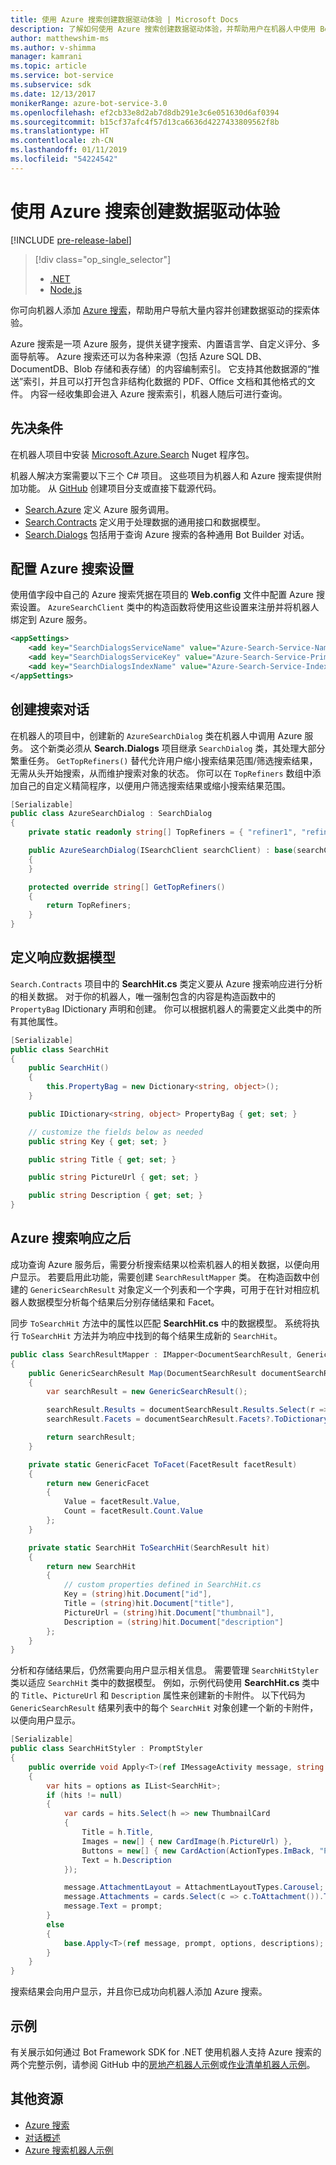 ```yaml
---
title: 使用 Azure 搜索创建数据驱动体验 | Microsoft Docs
description: 了解如何使用 Azure 搜索创建数据驱动体验，并帮助用户在机器人中使用 Bot Framework SDK for .NET 和 Azure 搜索导航大量内容。
author: matthewshim-ms
ms.author: v-shimma
manager: kamrani
ms.topic: article
ms.service: bot-service
ms.subservice: sdk
ms.date: 12/13/2017
monikerRange: azure-bot-service-3.0
ms.openlocfilehash: ef2cb33e8d2ab7d8db291e3c6e051630d6af0394
ms.sourcegitcommit: b15cf37afc4f57d13ca6636d4227433809562f8b
ms.translationtype: HT
ms.contentlocale: zh-CN
ms.lasthandoff: 01/11/2019
ms.locfileid: "54224542"
---
```

# <a name="create-data-driven-experiences-with-azure-search"></a>使用 Azure 搜索创建数据驱动体验 

[!INCLUDE [pre-release-label](../includes/pre-release-label-v3.md)]

> [!div class="op_single_selector"]
> - [.NET](../dotnet/bot-builder-dotnet-search-azure.md)
> - [Node.js](../nodejs/bot-builder-nodejs-search-azure.md)

你可向机器人添加 [Azure 搜索](https://azure.microsoft.com/en-us/services/search/)，帮助用户导航大量内容并创建数据驱动的探索体验。

Azure 搜索是一项 Azure 服务，提供关键字搜索、内置语言学、自定义评分、多面导航等。 Azure 搜索还可以为各种来源（包括 Azure SQL DB、DocumentDB、Blob 存储和表存储）的内容编制索引。 它支持其他数据源的“推送”索引，并且可以打开包含非结构化数据的 PDF、Office 文档和其他格式的文件。 内容一经收集即会进入 Azure 搜索索引，机器人随后可进行查询。


## <a name="prerequisites"></a>先决条件

在机器人项目中安装 [Microsoft.Azure.Search](https://www.nuget.org/packages/Microsoft.Azure.Search/4.0.0-preview) Nuget 程序包。 

机器人解决方案需要以下三个 C# 项目。 这些项目为机器人和 Azure 搜索提供附加功能。 从 [GitHub](https://github.com/Microsoft/botBuilder-Samples/tree/master/CSharp/demo-Search) 创建项目分支或直接下载源代码。

* [Search.Azure](https://github.com/Microsoft/botBuilder-Samples/tree/master/CSharp/demo-Search/Search.Azure) 定义 Azure 服务调用。 
* [Search.Contracts](https://github.com/Microsoft/botBuilder-Samples/tree/master/CSharp/demo-Search/Search.Contracts) 定义用于处理数据的通用接口和数据模型。
* [Search.Dialogs](https://github.com/Microsoft/botBuilder-Samples/tree/master/CSharp/demo-Search/Search.Dialogs) 包括用于查询 Azure 搜索的各种通用 Bot Builder 对话。

## <a name="configure-azure-search-settings"></a>配置 Azure 搜索设置 

使用值字段中自己的 Azure 搜索凭据在项目的 **Web.config** 文件中配置 Azure 搜索设置。 `AzureSearchClient` 类中的构造函数将使用这些设置来注册并将机器人绑定到 Azure 服务。

```xml
<appSettings>
    <add key="SearchDialogsServiceName" value="Azure-Search-Service-Name" /> <!-- replace value field with Azure Service Name --> 
    <add key="SearchDialogsServiceKey" value="Azure-Search-Service-Primary-Key" /> <!-- replace value field with Azure Service Key --> 
    <add key="SearchDialogsIndexName" value="Azure-Search-Service-Index" /> <!-- replace value field with your Azure Search Index --> 
</appSettings>
```

## <a name="create-a-search-dialog"></a>创建搜索对话

在机器人的项目中，创建新的 `AzureSearchDialog` 类在机器人中调用 Azure 服务。 这个新类必须从 **Search.Dialogs** 项目继承 `SearchDialog` 类，其处理大部分繁重任务。 `GetTopRefiners()` 替代允许用户缩小搜索结果范围/筛选搜索结果，无需从头开始搜索，从而维护搜索对象的状态。 你可以在 `TopRefiners` 数组中添加自己的自定义精简程序，以便用户筛选搜索结果或缩小搜索结果范围。 

```cs
[Serializable]
public class AzureSearchDialog : SearchDialog
{
    private static readonly string[] TopRefiners = { "refiner1", "refiner2", "refiner3" }; // define your own custom refiners 

    public AzureSearchDialog(ISearchClient searchClient) : base(searchClient, multipleSelection: true)
    {
    }

    protected override string[] GetTopRefiners()
    {
        return TopRefiners;
    }
}
```

## <a name="define-the-response-data-model"></a>定义响应数据模型

`Search.Contracts` 项目中的 **SearchHit.cs** 类定义要从 Azure 搜索响应进行分析的相关数据。 对于你的机器人，唯一强制包含的内容是构造函数中的 `PropertyBag` IDictionary 声明和创建。 你可以根据机器人的需要定义此类中的所有其他属性。 

```cs
[Serializable]
public class SearchHit
{
    public SearchHit()
    {
        this.PropertyBag = new Dictionary<string, object>();
    }

    public IDictionary<string, object> PropertyBag { get; set; }

    // customize the fields below as needed 
    public string Key { get; set; }

    public string Title { get; set; }

    public string PictureUrl { get; set; }

    public string Description { get; set; }
}
```

## <a name="after-azure-search-responds"></a>Azure 搜索响应之后 

成功查询 Azure 服务后，需要分析搜索结果以检索机器人的相关数据，以便向用户显示。 若要启用此功能，需要创建 `SearchResultMapper` 类。 在构造函数中创建的 `GenericSearchResult` 对象定义一个列表和一个字典，可用于在针对相应机器人数据模型分析每个结果后分别存储结果和 Facet。 

同步 `ToSearchHit` 方法中的属性以匹配 **SearchHit.cs** 中的数据模型。 系统将执行 `ToSearchHit` 方法并为响应中找到的每个结果生成新的 `SearchHit`。  

```cs
public class SearchResultMapper : IMapper<DocumentSearchResult, GenericSearchResult>
{
    public GenericSearchResult Map(DocumentSearchResult documentSearchResult)
    {
        var searchResult = new GenericSearchResult();

        searchResult.Results = documentSearchResult.Results.Select(r => ToSearchHit(r)).ToList();
        searchResult.Facets = documentSearchResult.Facets?.ToDictionary(kv => kv.Key, kv => kv.Value.Select(f => ToFacet(f)));

        return searchResult;
    }

    private static GenericFacet ToFacet(FacetResult facetResult)
    {
        return new GenericFacet
        {
            Value = facetResult.Value,
            Count = facetResult.Count.Value
        };
    }

    private static SearchHit ToSearchHit(SearchResult hit)
    {
        return new SearchHit
        {
            // custom properties defined in SearchHit.cs 
            Key = (string)hit.Document["id"],
            Title = (string)hit.Document["title"],
            PictureUrl = (string)hit.Document["thumbnail"],
            Description = (string)hit.Document["description"]
        };
    }
}
```
分析和存储结果后，仍然需要向用户显示相关信息。 需要管理 `SearchHitStyler` 类以适应 `SearchHit` 类中的数据模型。 例如，示例代码使用 **SearchHit.cs** 类中的 `Title`、`PictureUrl` 和 `Description` 属性来创建新的卡附件。 以下代码为 `GenericSearchResult` 结果列表中的每个 `SearchHit` 对象创建一个新的卡附件，以便向用户显示。   

```cs
[Serializable]
public class SearchHitStyler : PromptStyler
{
    public override void Apply<T>(ref IMessageActivity message, string prompt, IReadOnlyList<T> options, IReadOnlyList<string> descriptions = null)
    {
        var hits = options as IList<SearchHit>;
        if (hits != null)
        {
            var cards = hits.Select(h => new ThumbnailCard
            {
                Title = h.Title,
                Images = new[] { new CardImage(h.PictureUrl) },
                Buttons = new[] { new CardAction(ActionTypes.ImBack, "Pick this one", value: h.Key) },
                Text = h.Description
            });

            message.AttachmentLayout = AttachmentLayoutTypes.Carousel;
            message.Attachments = cards.Select(c => c.ToAttachment()).ToList();
            message.Text = prompt;
        }
        else
        {
            base.Apply<T>(ref message, prompt, options, descriptions);
        }
    }
}
```
搜索结果会向用户显示，并且你已成功向机器人添加 Azure 搜索。

## <a name="samples"></a>示例

有关展示如何通过 Bot Framework SDK for .NET 使用机器人支持 Azure 搜索的两个完整示例，请参阅 GitHub 中的[房地产机器人示例](https://github.com/Microsoft/BotBuilder-Samples/tree/master/CSharp/demo-Search/RealEstateBot)或[作业清单机器人示例](https://github.com/Microsoft/BotBuilder-Samples/tree/master/CSharp/demo-Search/JobListingBot)。 

## <a name="additional-resources"></a>其他资源
* [Azure 搜索][search]
* [对话概述](bot-builder-dotnet-dialogs.md)
* [Azure 搜索机器人示例](https://github.com/Microsoft/botBuilder-Samples/tree/master/CSharp/demo-Search)

[search]: /azure/search/search-what-is-azure-search

